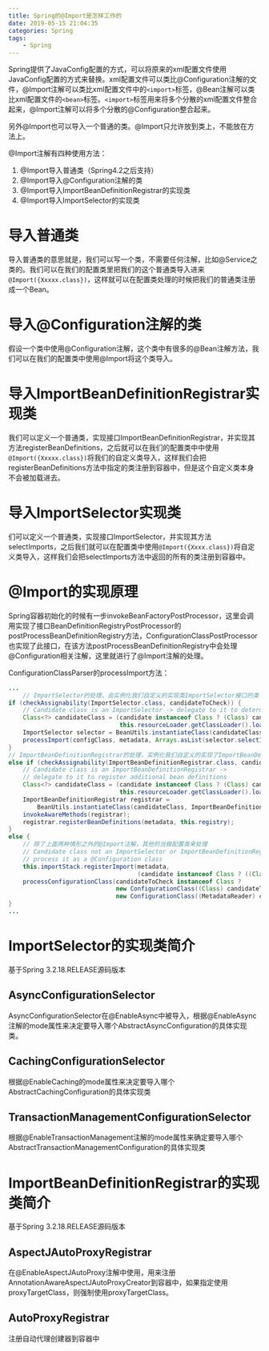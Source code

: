 ```yaml
---
title: Spring的@Import是怎样工作的
date: 2019-05-15 21:04:35
categories: Spring
tags:
	- Spring
---
```


Spring提供了JavaConfig配置的方式，可以将原来的xml配置文件使用JavaConfig配置的方式来替换。xml配置文件可以类比@Configuration注解的文件，@Import注解可以类比xml配置文件中的`<import>`标签，@Bean注解可以类比xml配置文件的`<bean>`标签。`<import>`标签用来将多个分散的xml配置文件整合起来，@Import注解可以将多个分散的@Configuration整合起来。

<!--more-->

另外@Import也可以导入一个普通的类。@Import只允许放到类上，不能放在方法上。

@Import注解有四种使用方法：

1. @Import导入普通类（Spring4.2之后支持）
2. @Import导入@Configuration注解的类
3. @Import导入ImportBeanDefinitionRegistrar的实现类
4. @Import导入ImportSelector的实现类

# 导入普通类

导入普通类的意思就是，我们可以写一个类，不需要任何注解，比如@Service之类的。我们可以在我们的配置类里把我们的这个普通类导入进来`@Import({Xxxxx.class})`，这样就可以在配置类处理的时候把我们的普通类注册成一个Bean。

# 导入@Configuration注解的类

假设一个类中使用@Configuration注解，这个类中有很多的@Bean注解方法，我们可以在我们的配置类中使用@Import将这个类导入。

# 导入ImportBeanDefinitionRegistrar实现类

我们可以定义一个普通类，实现接口ImportBeanDefinitionRegistrar，并实现其方法registerBeanDefinitions，之后就可以在我们的配置类中中使用`@Import({Xxxxx.class})`将我们的自定义类导入，这样我们会把registerBeanDefinitions方法中指定的类注册到容器中，但是这个自定义类本身不会被加载进去。

# 导入ImportSelector实现类

们可以定义一个普通类，实现接口ImportSelector，并实现其方法selectImports，之后我们就可以在配置类中使用`@Import({Xxxx.class})`将自定义类导入，这样我们会把selectImports方法中返回的所有的类注册到容器中。

# @Import的实现原理

Spring容器初始化的时候有一步invokeBeanFactoryPostProcessor，这里会调用实现了接口BeanDefinitionRegistryPostProcessor的postProcessBeanDefinitionRegistry方法，ConfigurationClassPostProcessor也实现了此接口，在该方法postProcessBeanDefinitionRegistry中会处理@Configuration相关注解，这里就进行了@Import注解的处理。

ConfigurationClassParser的processImport方法：

```java
...
    // ImportSelector的处理，会实例化我们自定义的实现类ImportSelector接口的类 ，然后调用ImportSelector的selectImports方法获取我们要处理Bean
if (checkAssignability(ImportSelector.class, candidateToCheck)) {
    // Candidate class is an ImportSelector -> delegate to it to determine imports
    Class<?> candidateClass = (candidate instanceof Class ? (Class) candidate :
                               this.resourceLoader.getClassLoader().loadClass((String) candidate));
    ImportSelector selector = BeanUtils.instantiateClass(candidateClass, ImportSelector.class);
    processImport(configClass, metadata, Arrays.asList(selector.selectImports(metadata)), false);
}
// ImportBeanDefinitionRegistrar的处理，实例化我们自定义的实现了ImportBeanDefinitionRegistrar接口的类，然后调用registerBeanDefinitions方法将我们的Bean注册到容器中
else if (checkAssignability(ImportBeanDefinitionRegistrar.class, candidateToCheck)) {
    // Candidate class is an ImportBeanDefinitionRegistrar ->
    // delegate to it to register additional bean definitions
    Class<?> candidateClass = (candidate instanceof Class ? (Class) candidate :
                               this.resourceLoader.getClassLoader().loadClass((String) candidate));
    ImportBeanDefinitionRegistrar registrar =
        BeanUtils.instantiateClass(candidateClass, ImportBeanDefinitionRegistrar.class);
    invokeAwareMethods(registrar);
    registrar.registerBeanDefinitions(metadata, this.registry);
}
else {
    // 除了上面两种情形之外的@Import注解，其他的当做配置类来处理
    // Candidate class not an ImportSelector or ImportBeanDefinitionRegistrar ->
    // process it as a @Configuration class
    this.importStack.registerImport(metadata,
                                    (candidate instanceof Class ? ((Class) candidate).getName() : (String) candidate));
    processConfigurationClass(candidateToCheck instanceof Class ?
                              new ConfigurationClass((Class) candidateToCheck, true) :
                              new ConfigurationClass((MetadataReader) candidateToCheck, true));
}
...
```

# ImportSelector的实现类简介

基于Spring 3.2.18.RELEASE源码版本

## AsyncConfigurationSelector

AsyncConfigurationSelector在@EnableAsync中被导入，根据@EnableAsync注解的mode属性来决定要导入哪个AbstractAsyncConfiguration的具体实现类。

## CachingConfigurationSelector

根据@EnableCaching的mode属性来决定要导入哪个AbstractCachingConfiguration的具体实现类

## TransactionManagementConfigurationSelector

根据@EnableTransactionManagement注解的mode属性来确定要导入哪个AbstractTransactionManagementConfiguration的具体实现类

# ImportBeanDefinitionRegistrar的实现类简介

基于Spring 3.2.18.RELEASE源码版本

## AspectJAutoProxyRegistrar

在@EnableAspectJAutoProxy注解中使用，用来注册AnnotationAwareAspectJAutoProxyCreator到容器中，如果指定使用proxyTargetClass，则强制使用proxyTargetClass。

## AutoProxyRegistrar

注册自动代理创建器到容器中